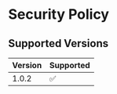 # Security Policy

## Supported Versions

| Version | Supported          |
| ------- | ------------------ |
| 1.0.2  | :white_check_mark: |

